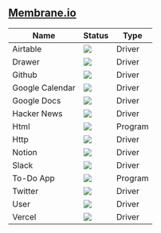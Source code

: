 ## [Membrane.io](https://membrane.io/)


<!---
https://img.shields.io/badge/STATUS-In%20progress-yellow
https://img.shields.io/badge/STATUS-Ready-brightgreen
https://img.shields.io/badge/STATUS-Unusable-lightgrey
-->

| Name | Status | Type |
| --- | --- | --- |
| Airtable | <img src="https://img.shields.io/badge/STATUS-Ready-brightgreen"> | Driver |
| Drawer | <img src="https://img.shields.io/badge/STATUS-Ready-brightgreen"> | Driver |
| Github | <img src="https://img.shields.io/badge/STATUS-Ready-brightgreen"> | Driver |
| Google Calendar | <img src="https://img.shields.io/badge/STATUS-Ready-brightgreen"> | Driver |
| Google Docs | <img src="https://img.shields.io/badge/STATUS-Ready-brightgreen"> | Driver |
| Hacker News | <img src="https://img.shields.io/badge/STATUS-Ready-brightgreen">| Driver |
| Html | <img src="https://img.shields.io/badge/STATUS-In%20progress-yellow">| Program |
| Http | <img src="https://img.shields.io/badge/STATUS-Ready-brightgreen">| Driver |
| Notion | <img src="https://img.shields.io/badge/STATUS-Ready-brightgreen">| Driver |
| Slack | <img src="https://img.shields.io/badge/STATUS-Ready-brightgreen">| Driver |
| To-Do App | <img src="https://img.shields.io/badge/STATUS-In%20progress-yellow">| Program |
| Twitter | <img src="https://img.shields.io/badge/STATUS-Ready-brightgreen">| Driver |
| User | <img src="https://img.shields.io/badge/STATUS-Ready-brightgreen">| Driver |
| Vercel | <img src="https://img.shields.io/badge/STATUS-Ready-brightgreen">| Driver |
